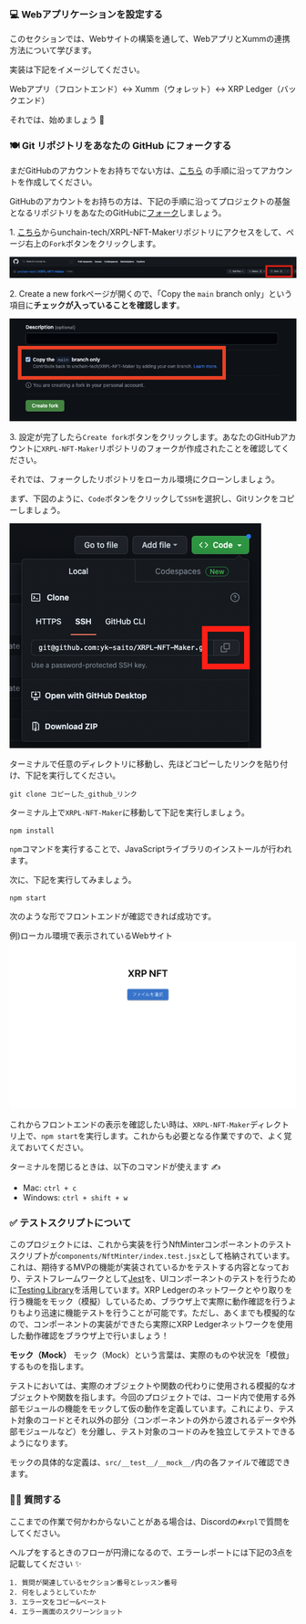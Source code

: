 ### 💻 Webアプリケーションを設定する

このセクションでは、Webサイトの構築を通して、WebアプリとXummの連携方法について学びます。

実装は下記をイメージしてください。

Webアプリ（フロントエンド）↔︎ Xumm（ウォレット）↔︎ XRP Ledger（バックエンド）

それでは、始めましょう 🚀

### 🍽 Git リポジトリをあなたの GitHub にフォークする

まだGitHubのアカウントをお持ちでない方は、[こちら](https://qiita.com/okumurakengo/items/848f7177765cf25fcde0) の手順に沿ってアカウントを作成してください。

GitHubのアカウントをお持ちの方は、下記の手順に沿ってプロジェクトの基盤となるリポジトリをあなたのGitHubに[フォーク](https://denno-sekai.com/github-fork/)しましょう。

1\. [こちら](https://github.com/unchain-tech/XRPL-NFT-Maker)からunchain-tech/XRPL-NFT-Makerリポジトリにアクセスをして、ページ右上の`Fork`ボタンをクリックします。

![](3_1_2.png)

2\. Create a new forkページが開くので、「Copy the `main` branch only」という項目に**チェックが入っていることを確認します**。

![](3_1_3.png)

3\. 設定が完了したら`Create fork`ボタンをクリックします。あなたのGitHubアカウントに`XRPL-NFT-Maker`リポジトリのフォークが作成されたことを確認してください。

それでは、フォークしたリポジトリをローカル環境にクローンしましょう。

まず、下図のように、`Code`ボタンをクリックして`SSH`を選択し、Gitリンクをコピーしましょう。

![](3_1_4.png)

ターミナルで任意のディレクトリに移動し、先ほどコピーしたリンクを貼り付け、下記を実行してください。

```
git clone コピーした_github_リンク
```

ターミナル上で`XRPL-NFT-Maker`に移動して下記を実行しましょう。

```
npm install
```

`npm`コマンドを実行することで、JavaScriptライブラリのインストールが行われます。

次に、下記を実行してみましょう。

```
npm start
```

次のような形でフロントエンドが確認できれば成功です。

例)ローカル環境で表示されているWebサイト
![](3_1_1.png)


これからフロントエンドの表示を確認したい時は、`XRPL-NFT-Maker`ディレクトリ上で、`npm start`を実行します。これからも必要となる作業ですので、よく覚えておいてください。

ターミナルを閉じるときは、以下のコマンドが使えます ✍️

- Mac: `ctrl + c`
- Windows: `ctrl + shift + w`

### ✅ テストスクリプトについて

このプロジェクトには、これから実装を行うNftMinterコンポーネントのテストスクリプトが`components/NftMinter/index.test.jsx`として格納されています。これは、期待するMVPの機能が実装されているかをテストする内容となっており、テストフレームワークとして[Jest](https://jestjs.io/ja/)を、UIコンポーネントのテストを行うために[Testing Library](https://testing-library.com/)を活用しています。XRP Ledgerのネットワークとやり取りを行う機能をモック（模擬）しているため、ブラウザ上で実際に動作確認を行うよりもより迅速に機能テストを行うことが可能です。ただし、あくまでも模擬的なので、コンポーネントの実装ができたら実際にXRP Ledgerネットワークを使用した動作確認をブラウザ上で行いましょう！

**モック（Mock）**
モック（Mock）という言葉は、実際のものや状況を「模倣」するものを指します。

テストにおいては、実際のオブジェクトや関数の代わりに使用される模擬的なオブジェクトや関数を指します。今回のプロジェクトでは、コード内で使用する外部モジュールの機能をモックして仮の動作を定義しています。これにより、テスト対象のコードとそれ以外の部分（コンポーネントの外から渡されるデータや外部モジュールなど）を分離し、テスト対象のコードのみを独立してテストできるようになります。

モックの具体的な定義は、`src/__test__/__mock__/`内の各ファイルで確認できます。

### 🙋‍♂️ 質問する

ここまでの作業で何かわからないことがある場合は、Discordの`#xrpl`で質問をしてください。

ヘルプをするときのフローが円滑になるので、エラーレポートには下記の3点を記載してください ✨

```
1. 質問が関連しているセクション番号とレッスン番号
2. 何をしようとしていたか
3. エラー文をコピー&ペースト
4. エラー画面のスクリーンショット
```
